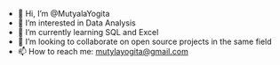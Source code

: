 - 👋 Hi, I’m @MutyalaYogita
- 👀 I’m interested in Data Analysis
- 🌱 I’m currently learning SQL and Excel
- 💞️ I’m looking to collaborate on open source projects in the same field
- 📫 How to reach me: mutylayogita@gmail.com

<!---
MutyalaYogita/MutyalaYogita is a ✨ special ✨ repository because its `README.md` (this file) appears on your GitHub profile.
You can click the Preview link to take a look at your changes.
--->
